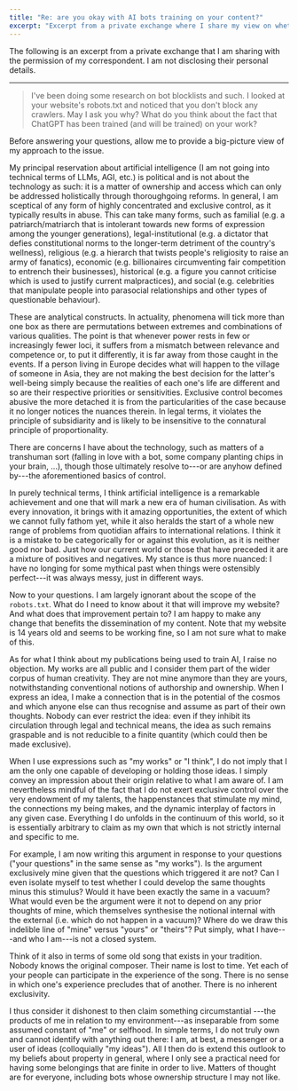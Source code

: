 ```yaml
---
title: "Re: are you okay with AI bots training on your content?"
excerpt: "Excerpt from a private exchange where I share my view on whether I agree to my publications being used to train artificial intelligence models."
---
```


The following is an excerpt from a private exchange that I am sharing
with the permission of my correspondent. I am not disclosing their
personal details.

* * *

> I've been doing some research on bot blocklists and such. I looked
> at your website's robots.txt and noticed that you don't block any
> crawlers. May I ask you why? What do you think about the fact that
> ChatGPT has been trained (and will be trained) on your work?

Before answering your questions, allow me to provide a big-picture
view of my approach to the issue.

My principal reservation about artificial intelligence (I am not going
into technical terms of LLMs, AGI, etc.) is political and is not about
the technology as such: it is a matter of ownership and access which
can only be addressed holistically through thoroughgoing reforms. In
general, I am sceptical of any form of highly concentrated and
exclusive control, as it typically results in abuse. This can take
many forms, such as familial (e.g. a patriarch/matriarch that is
intolerant towards new forms of expression among the younger
generations), legal-institutional (e.g. a dictator that defies
constitutional norms to the longer-term detriment of the country's
wellness), religious (e.g. a hierarch that twists people's religiosity
to raise an army of fanatics), economic (e.g. billionaires
circumventing fair competition to entrench their businesses),
historical (e.g. a figure you cannot criticise which is used to
justify current malpractices), and social (e.g. celebrities that
manipulate people into parasocial relationships and other types of
questionable behaviour).

These are analytical constructs. In actuality, phenomena will tick
more than one box as there are permutations between extremes and
combinations of various qualities. The point is that whenever power
rests in few or increasingly fewer loci, it suffers from a mismatch
between relevance and competence or, to put it differently, it is far
away from those caught in the events. If a person living in Europe
decides what will happen to the village of someone in Asia, they are
not making the best decision for the latter's well-being simply
because the realities of each one's life are different and so are
their respective priorities or sensitivities. Exclusive control
becomes abusive the more detached it is from the particularities of
the case because it no longer notices the nuances therein. In legal
terms, it violates the principle of subsidiarity and is likely to be
insensitive to the connatural principle of proportionality.

There are concerns I have about the technology, such as matters of a
transhuman sort (falling in love with a bot, some company planting
chips in your brain, ...), though those ultimately resolve to---or are
anyhow defined by---the aforementioned basics of control.

In purely technical terms, I think artificial intelligence is a
remarkable achievement and one that will mark a new era of human
civilisation. As with every innovation, it brings with it amazing
opportunities, the extent of which we cannot fully fathom yet, while
it also heralds the start of a whole new range of problems from
quotidian affairs to international relations. I think it is a mistake
to be categorically for or against this evolution, as it is neither
good nor bad. Just how our current world or those that have preceded
it are a mixture of positives and negatives. My stance is thus more
nuanced: I have no longing for some mythical past when things were
ostensibly perfect---it was always messy, just in different ways.

Now to your questions. I am largely ignorant about the scope of the
`robots.txt`. What do I need to know about it that will improve my
website? And what does that improvement pertain to? I am happy to make
any change that benefits the dissemination of my content. Note that my
website is 14 years old and seems to be working fine, so I am not sure
what to make of this.

As for what I think about my publications being used to train AI, I
raise no objection. My works are all public and I consider them part
of the wider corpus of human creativity. They are not mine anymore
than they are yours, notwithstanding conventional notions of
authorship and ownership. When I express an idea, I make a connection
that is in the potential of the cosmos and which anyone else can thus
recognise and assume as part of their own thoughts. Nobody can ever
restrict the idea: even if they inhibit its circulation through legal
and technical means, the idea as such remains graspable and is not
reducible to a finite quantity (which could then be made exclusive).

When I use expressions such as "my works" or "I think", I do not imply
that I am the only one capable of developing or holding those ideas. I
simply convey an impression about their origin relative to what I am
aware of. I am nevertheless mindful of the fact that I do not exert
exclusive control over the very endowment of my talents, the
happenstances that stimulate my mind, the connections my being makes,
and the dynamic interplay of factors in any given case. Everything I
do unfolds in the continuum of this world, so it is essentially
arbitrary to claim as my own that which is not strictly internal and
specific to me.

For example, I am now writing this argument in response to your
questions ("your questions" in the same sense as "my works"). Is the
argument exclusively mine given that the questions which triggered it
are not? Can I even isolate myself to test whether I could develop the
same thoughts minus this stimulus? Would it have been exactly the same
in a vacuum? What would even be the argument were it not to depend on
any prior thoughts of mine, which themselves synthesise the notional
internal with the external (i.e. which do not happen in a vacuum)?
Where do we draw this indelible line of "mine" versus "yours" or
"theirs"? Put simply, what I have---and who I am---is not a closed
system.

Think of it also in terms of some old song that exists in your
tradition. Nobody knows the original composer. Their name is lost to
time. Yet each of your people can participate in the experience of the
song. There is no sense in which one's experience precludes that of
another. There is no inherent exclusivity.

I thus consider it dishonest to then claim something circumstantial
---the products of me in relation to my environment---as inseparable
from some assumed constant of "me" or selfhood. In simple terms, I do
not truly own and cannot identify with anything out there: I am, at
best, a messenger or a user of ideas (colloquially "my ideas"). All I
then do is extend this outlook to my beliefs about property in
general, where I only see a practical need for having some belongings
that are finite in order to live. Matters of thought are for everyone,
including bots whose ownership structure I may not like.
